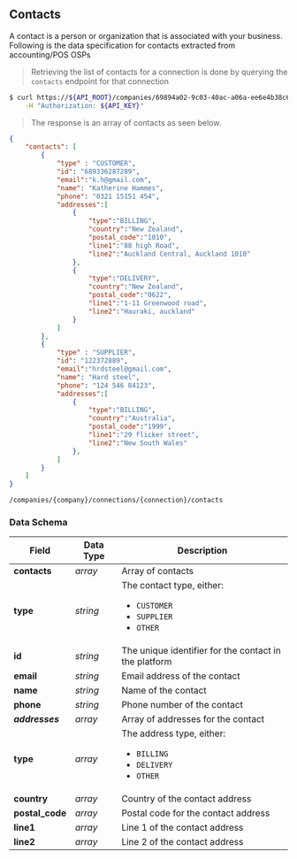 ## Contacts

A contact is a person or organization that is associated with your business. Following is the data specification for contacts extracted from accounting/POS OSPs

> Retrieving the list of contacts for a connection is done by querying the `contacts` endpoint for that connection

```sh
$ curl https://${API_ROOT}/companies/69894a02-9c03-40ac-a06a-ee6e4b38c6fb/connections/52684382-abff-45fa-a3f2-ced175adfe61/contacts \
    -H "Authorization: ${API_KEY}"
```

> The response is an array of contacts as seen below.


```json
{
    "contacts": [
        {
            "type" : "CUSTOMER",
            "id": "689336287289",          
            "email":"k.h@gmail.com",       
            "name": "Katherine Hammes",
            "phone": "0321 15151 454",
            "addresses":[
                {
                    "type":"BILLING",
                    "country":"New Zealand",
                    "postal_code":"1010",
                    "line1":"88 high Road",
                    "line2":"Auckland Central, Auckland 1010" 
                },
                {
                    "type":"DELIVERY",
                    "country":"New Zealand",
                    "postal_code":"0622",
                    "line1":"1-11 Greenwood road",
                    "line2":"Hauraki, auckland" 
                }                
            ]
        },
        {           
            "type" : "SUPPLIER",
            "id": "122372889",
            "email":"hrdsteel@gmail.com",       
            "name": "Hard steel",
            "phone": "124 546 84123",
            "addresses":[
                {
                    "type":"BILLING",
                    "country":"Australia",
                    "postal_code":"1999",
                    "line1":"29 flicker street",
                    "line2":"New South Wales" 
                },           
            ]
        }
    ]
}
```
<span class="api api-get"></span> <code>/companies/{company}/connections/{connection}/contacts</code>

### Data Schema

| Field           | Data Type | Description                                                                                  |
|-----------------|-----------|----------------------------------------------------------------------------------------------|
| **contacts**    | *array*   | Array of contacts                                                                            |
| **type**        | *string*  | The contact type, either: <ul><li>`CUSTOMER`</li><li>`SUPPLIER`</li><li>`OTHER`</li></ul> |
| **id**          | *string*  | The unique identifier for the contact in the platform                                        |
| **email**       | *string*  | Email address of the contact                                                         |
| **name**        | *string*  | Name of the contact                                                     |
| **phone**       | *string*  | Phone number of the contact                                                                   |
| ***addresses*** | *array*   | Array of addresses for the contact                                                           |
| **type**        | *array*   | The address type, either: <ul><li>`BILLING`</li><li>`DELIVERY`</li><li>`OTHER`</li></ul>  |
| **country**     | *array*   | Country of the contact address                                                               |
| **postal_code** | *array*   | Postal code for the contact address                                                          |
| **line1**       | *array*   | Line 1 of the contact address                                                                |
| **line2**       | *array*   | Line 2 of the contact address                                                                |

